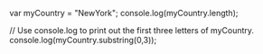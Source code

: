var myCountry = "NewYork";
console.log(myCountry.length);

// Use console.log to print out the first three letters of myCountry.
console.log(myCountry.substring(0,3));
